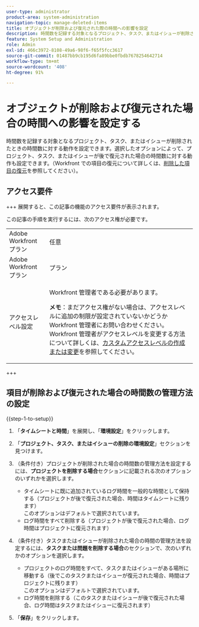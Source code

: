 ```yaml
---
user-type: administrator
product-area: system-administration
navigation-topic: manage-deleted-items
title: オブジェクトが削除および復元された際の時間への影響を設定
description: 時間数を記録する対象となるプロジェクト、タスク、またはイシューが削除されたときの時間数に対する動作を設定できます。選択したオプションによって、プロジェクト、タスク、またはイシューが後で復元された場合の時間数に対する動作も設定できます。（Workfront での項目の復元について詳しくは、「削除した項目の復元」を参照してください）。
feature: System Setup and Administration
role: Admin
exl-id: 466c3972-8108-49a6-98f6-f65f5fcc3617
source-git-commit: 01487bb9cb195d6fa89bbe0fbdb7678254642714
workflow-type: tm+mt
source-wordcount: '408'
ht-degree: 91%

---
```


# オブジェクトが削除および復元された場合の時間への影響を設定する

時間数を記録する対象となるプロジェクト、タスク、またはイシューが削除されたときの時間数に対する動作を設定できます。選択したオプションによって、プロジェクト、タスク、またはイシューが後で復元された場合の時間数に対する動作も設定できます。（Workfront での項目の復元について詳しくは、[削除した項目の復元](../../../administration-and-setup/manage-workfront/manage-deleted-items/restore-deleted-items.md)を参照してください）。

## アクセス要件

+++ 展開すると、この記事の機能のアクセス要件が表示されます。

この記事の手順を実行するには、次のアクセス権が必要です。

<table style="table-layout:auto"> 
 <col> 
 <col> 
 <tbody> 
  <tr> 
   <td role="rowheader">Adobe Workfront プラン</td> 
   <td>任意</td> 
  </tr> 
  <tr> 
   <td role="rowheader">Adobe Workfront プラン</td> 
   <td>プラン</td> 
  </tr> 
  <tr> 
   <td role="rowheader">アクセスレベル設定</td> 
   <td> <p>Workfront 管理者である必要があります。</p> <p><b>メモ</b>：まだアクセス権がない場合は、アクセスレベルに追加の制限が設定されていないかどうか Workfront 管理者にお問い合わせください。Workfront 管理者がアクセスレベルを変更する方法について詳しくは、<a href="../../../administration-and-setup/add-users/configure-and-grant-access/create-modify-access-levels.md" class="MCXref xref">カスタムアクセスレベルの作成または変更</a>を参照してください。</p> </td> 
  </tr> 
 </tbody> 
</table>

+++

## 項目が削除および復元された場合の時間数の管理方法の設定

{{step-1-to-setup}}

1. 「**タイムシートと時間**」を展開し、「**環境設定**」をクリックします。

1. 「**プロジェクト、タスク、またはイシューの削除の環境設定**」セクションを見つけます。
1. （条件付き）プロジェクトが削除された場合の時間数の管理方法を設定するには、**プロジェクトを削除する場合**&#x200B;セクションに記載される次のオプションのいずれかを選択します。

   * タイムシートに既に追加されているログ時間を一般的な時間として保持する（プロジェクトが後で復元された場合、時間はタイムシートに残ります）\
     このオプションはデフォルトで選択されています。
   * ログ時間をすべて削除する（プロジェクトが後で復元された場合、ログ時間はプロジェクトに復元されます）

1. （条件付き）タスクまたはイシューが削除された場合の時間の管理方法を設定するには、**タスクまたは問題を削除する場合**&#x200B;のセクションで、次のいずれかのオプションを選択します。

   * プロジェクトのログ時間をすべて、タスクまたはイシューがある場所に移動する（後でこのタスクまたはイシューが復元された場合、時間はプロジェクトに残ります）\
     このオプションはデフォルトで選択されています。
   * ログ時間を削除する（このタスクまたはイシューが後で復元された場合、ログ時間はタスクまたはイシューに復元されます）

1. 「**保存**」をクリックします。
